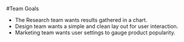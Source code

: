 #Team Goals

- The Research team wants results gathered in a chart.
- Design team wants a simple and clean lay out for user interaction. 
- Marketing team wants user settings to gauge product popularity.
  

